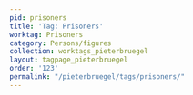 ```yaml
---
pid: prisoners
title: 'Tag: Prisoners'
worktag: Prisoners
category: Persons/figures
collection: worktags_pieterbruegel
layout: tagpage_pieterbruegel
order: '123'
permalink: "/pieterbruegel/tags/prisoners/"
---
```

